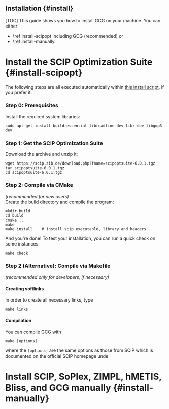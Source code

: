 Installation {#install}
------------------
[TOC]
This guide shows you how to install GCG on your machine. You can either
* \ref install-scipopt including GCG (recommended) or
* \ref install-manually.

# Install the SCIP Optimization Suite {#install-scipopt}

The following steps are all executed automatically within
<a href="">this install script</a>, if you prefer it.

### Step 0: Prerequisites
Install the required system libraries:

    sudo apt-get install build-essential libreadline-dev libz-dev libgmp3-dev


### Step 1: Get the SCIP Optimization Suite
Download the archive and unzip it:

    wget https://scip.zib.de/download.php?fname=scipoptsuite-6.0.1.tgz
    tar scipoptsuite-6.0.1.tgz
    cd scipoptsuite-6.0.1.tgz


### Step 2: Compile via CMake
<i>(recommended for new users)</i><br/>
Create the build directory and compile the program:

    mkdir build
    cd build
    cmake ..
    make
    make install    # install scip executable, library and headers

And you're done! To test your installation, you can run a quick check on some instances:

    make check

### Step 2 (Alternative): Compile via Makefile
<i>(recommended only for developers, if necessary)</i><br/>
#### Creating softlinks

In order to create all necessary links, type

    make links

#### Compilation

You can compile GCG with

    make [options]

where the `[options]` are the same options as those from SCIP which is
documented on the official SCIP homepage unde


# Install SCIP, SoPlex, ZIMPL, hMETIS, Bliss, and GCG manually {#install-manually}
